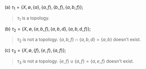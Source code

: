 (a) $\tau_{1} = \{ X, \emptyset, \{a\}, \{a, f\}, \{b, f\}, \{a,b,f\} \};$

> $\tau_{1}$ is a topology.

(b) $\tau_{2} = \{ X, \emptyset, \{a,b,f\}, \{a,b,d\}, \{a,b,d,f\} \};$

> $\tau_{2}$ is not a topology. $\{a,b,f\} \cap \{a,b,d\} = \{a,b\}$ doesn't exist.

(c) $\tau_{3} = \{ X, \emptyset, \{f\}, \{e, f\}, \{a, f\} \};$

> $\tau_{3}$ is not a topology. $\{e,f\} \cup \{a,f\} = \{a,e,f\}$ doesn't exist.